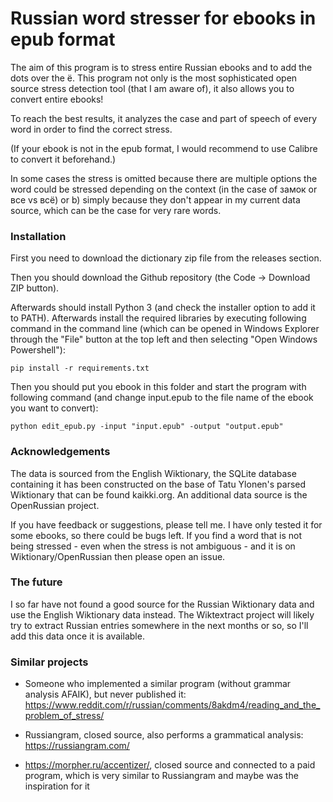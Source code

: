 # Russian word stresser for ebooks in epub format

The aim of this program is to stress entire Russian ebooks and to add the dots over the ё. This program not only is the most sophisticated open source stress detection tool (that I am aware of), it also allows you to convert entire ebooks!

To reach the best results, it analyzes the case and part of speech of every word in order to find the correct stress.

(If your ebook is not in the epub format, I would recommend to use Calibre to convert it beforehand.)

In some cases the stress is omitted because there are multiple options the word could be stressed depending on the context (in the case of замок or все vs всё) or b) simply because they don't appear in my current data source, which can be the case for very rare words. 


### Installation

First you need to download the dictionary zip file from the releases section.

Then you should download the Github repository (the Code -> Download ZIP button).

Afterwards should install Python 3 (and check the installer option to add it to PATH). Afterwards install the required libraries by executing following command in the command line (which can be opened in Windows Explorer through the "File" button at the top left and then selecting "Open Windows Powershell"):

```
pip install -r requirements.txt
```

Then you should put you ebook in this folder and start the program with following command (and change input.epub to the file name of the ebook you want to convert):

```
python edit_epub.py -input "input.epub" -output "output.epub"
```

### Acknowledgements
The data is sourced from the English Wiktionary, the SQLite database containing it has been constructed on the base of Tatu Ylonen's parsed Wiktionary that can be found kaikki.org. An additional data source is the OpenRussian project.

If you have feedback or suggestions, please tell me. I have only tested it for some ebooks, so there could be bugs left. If you find a word that is not being stressed - even when the stress is not ambiguous - and it is on Wiktionary/OpenRussian then please open an issue.

### The future
I so far have not found a good source for the Russian Wiktionary data and use the English Wiktionary data instead. The Wiktextract project will likely try to extract Russian entries somewhere in the next months or so, so I'll add this data once it is available.

### Similar projects

* Someone who implemented a similar program (without grammar analysis AFAIK), but never published it: https://www.reddit.com/r/russian/comments/8akdm4/reading_and_the_problem_of_stress/ 

* Russiangram, closed source, also performs a grammatical analysis: https://russiangram.com/

* https://morpher.ru/accentizer/, closed source and connected to a paid program, which is very similar to Russiangram and maybe was the inspiration for it
